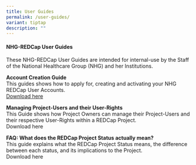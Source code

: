 ```yaml
---
title: User Guides
permalink: /user-guides/
variant: tiptap
description: ""
---
```

<h4><strong>NHG-REDCap User Guides</strong></h4>
<p>These NHG-REDCap User Guides are intended for internal-use by the Staff
of the National Healthcare Group (NHG) and her Institutions.</p>
<p></p>
<p><strong>Account Creation Guide</strong>
<br>This guides shows how to apply for, creating and activating your NHG REDCap
User Accounts.
<br><a href="/files/User Guides/1304_001_NHG_REDCap_User_Account_Creation_Guide_v2.pdf" rel="noopener noreferrer nofollow" target="_blank">Download here</a>
</p>
<p></p>
<p><strong>Managing Project-Users and their User-Rights</strong>
<br>This Guide shows how Project Owners can manage their Project-Users and
their respective User-Rights within a REDCap Project.
<br>Download here</p>
<p></p>
<p><strong>FAQ: What does the REDCap Project Status actually mean?</strong>
<br>This guide explains what the REDCap Project Status means, the difference
between each status, and its implications to the Project.
<br>Download here</p>
<p></p>
<p></p>